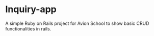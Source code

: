 # Inquiry-app

A simple Ruby on Rails project for Avion School to show basic CRUD functionalities in rails.